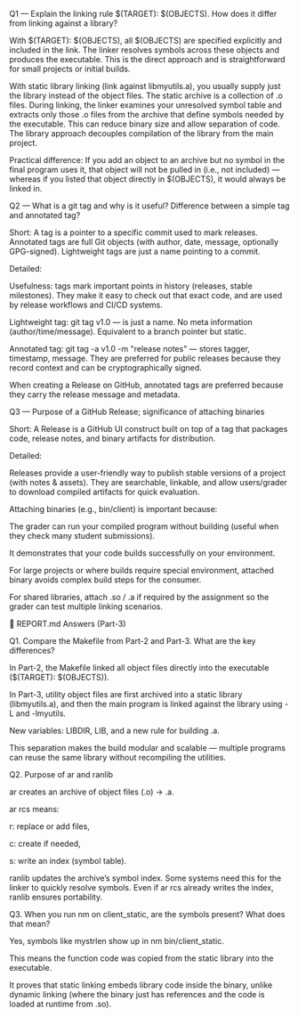 Q1 — Explain the linking rule $(TARGET): $(OBJECTS). How does it differ from linking against a library?

With $(TARGET): $(OBJECTS), all $(OBJECTS) are specified explicitly and included in the link. The linker resolves symbols across these objects and produces the executable. This is the direct approach and is straightforward for small projects or initial builds.

With static library linking (link against libmyutils.a), you usually supply just the library instead of the object files. The static archive is a collection of .o files. During linking, the linker examines your unresolved symbol table and extracts only those .o files from the archive that define symbols needed by the executable. This can reduce binary size and allow separation of code. The library approach decouples compilation of the library from the main project.

Practical difference: If you add an object to an archive but no symbol in the final program uses it, that object will not be pulled in (i.e., not included) — whereas if you listed that object directly in $(OBJECTS), it would always be linked in.

Q2 — What is a git tag and why is it useful? Difference between a simple tag and annotated tag?

Short: A tag is a pointer to a specific commit used to mark releases. Annotated tags are full Git objects (with author, date, message, optionally GPG-signed). Lightweight tags are just a name pointing to a commit.

Detailed:

Usefulness: tags mark important points in history (releases, stable milestones). They make it easy to check out that exact code, and are used by release workflows and CI/CD systems.

Lightweight tag: git tag v1.0 — is just a name. No meta information (author/time/message). Equivalent to a branch pointer but static.

Annotated tag: git tag -a v1.0 -m "release notes" — stores tagger, timestamp, message. They are preferred for public releases because they record context and can be cryptographically signed.

When creating a Release on GitHub, annotated tags are preferred because they carry the release message and metadata.

Q3 — Purpose of a GitHub Release; significance of attaching binaries

Short: A Release is a GitHub UI construct built on top of a tag that packages code, release notes, and binary artifacts for distribution.

Detailed:

Releases provide a user-friendly way to publish stable versions of a project (with notes & assets). They are searchable, linkable, and allow users/grader to download compiled artifacts for quick evaluation.

Attaching binaries (e.g., bin/client) is important because:

The grader can run your compiled program without building (useful when they check many student submissions).

It demonstrates that your code builds successfully on your environment.

For large projects or where builds require special environment, attached binary avoids complex build steps for the consumer.

For shared libraries, attach .so / .a if required by the assignment so the grader can test multiple linking scenarios.









🔹 REPORT.md Answers (Part-3)

Q1. Compare the Makefile from Part-2 and Part-3. What are the key differences?

In Part-2, the Makefile linked all object files directly into the executable ($(TARGET): $(OBJECTS)).

In Part-3, utility object files are first archived into a static library (libmyutils.a), and then the main program is linked against the library using -L and -lmyutils.

New variables: LIBDIR, LIB, and a new rule for building .a.

This separation makes the build modular and scalable — multiple programs can reuse the same library without recompiling the utilities.

Q2. Purpose of ar and ranlib

ar creates an archive of object files (.o) → .a.

ar rcs means:

r: replace or add files,

c: create if needed,

s: write an index (symbol table).

ranlib updates the archive’s symbol index. Some systems need this for the linker to quickly resolve symbols. Even if ar rcs already writes the index, ranlib ensures portability.

Q3. When you run nm on client_static, are the symbols present? What does that mean?

Yes, symbols like mystrlen show up in nm bin/client_static.

This means the function code was copied from the static library into the executable.

It proves that static linking embeds library code inside the binary, unlike dynamic linking (where the binary just has references and the code is loaded at runtime from .so).